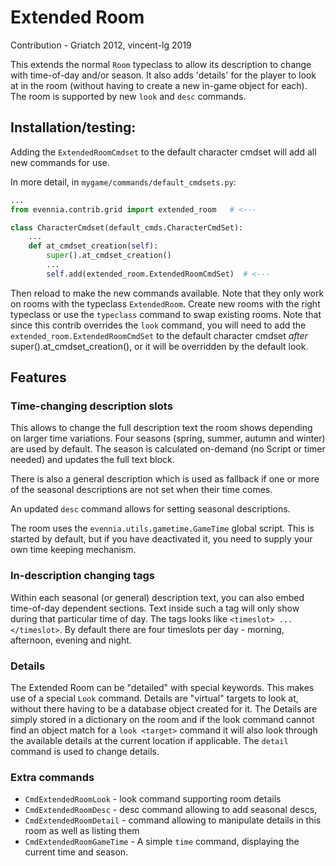 # Extended Room

Contribution - Griatch 2012, vincent-lg 2019

This extends the normal `Room` typeclass to allow its description to change 
with time-of-day and/or season. It also adds 'details' for the player to look at 
in the room (without having to create a new in-game object for each). The room is 
supported by new `look` and `desc` commands.

## Installation/testing:

Adding the `ExtendedRoomCmdset` to the default character cmdset will add all
new commands for use.

In more detail, in `mygame/commands/default_cmdsets.py`:

```python
...
from evennia.contrib.grid import extended_room   # <---

class CharacterCmdset(default_cmds.CharacterCmdSet):
    ...
    def at_cmdset_creation(self):
        super().at_cmdset_creation()
        ...
        self.add(extended_room.ExtendedRoomCmdSet)  # <---

```

Then reload to make the new commands available. Note that they only work
on rooms with the typeclass `ExtendedRoom`. Create new rooms with the right
typeclass or use the `typeclass` command to swap existing rooms. Note that since
this contrib overrides the `look` command, you will need to add the
`extended_room.ExtendedRoomCmdSet` to the default character cmdset *after*
super().at_cmdset_creation(), or it will be overridden by the default look.

## Features

### Time-changing description slots

This allows to change the full description text the room shows
depending on larger time variations. Four seasons (spring, summer,
autumn and winter) are used by default. The season is calculated
on-demand (no Script or timer needed) and updates the full text block.

There is also a general description which is used as fallback if
one or more of the seasonal descriptions are not set when their
time comes.

An updated `desc` command allows for setting seasonal descriptions.

The room uses the `evennia.utils.gametime.GameTime` global script. This is
started by default, but if you have deactivated it, you need to
supply your own time keeping mechanism.

### In-description changing tags

Within each seasonal (or general) description text, you can also embed
time-of-day dependent sections. Text inside such a tag will only show
during that particular time of day. The tags looks like `<timeslot> ...
</timeslot>`. By default there are four timeslots per day - morning,
afternoon, evening and night.

### Details

The Extended Room can be "detailed" with special keywords. This makes
use of a special `Look` command. Details are "virtual" targets to look
at, without there having to be a database object created for it. The
Details are simply stored in a dictionary on the room and if the look
command cannot find an object match for a `look <target>` command it
will also look through the available details at the current location
if applicable. The `detail` command is used to change details.

### Extra commands

- `CmdExtendedRoomLook` - look command supporting room details
- `CmdExtendedRoomDesc` - desc command allowing to add seasonal descs,
- `CmdExtendedRoomDetail` - command allowing to manipulate details in this room
  as well as listing them
- `CmdExtendedRoomGameTime` - A simple `time` command, displaying the current
  time and season.
